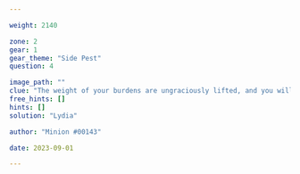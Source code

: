 ```yaml
---

weight: 2140

zone: 2
gear: 1
gear_theme: "Side Pest"
question: 4

image_path: ""
clue: "The weight of your burdens are ungraciously lifted, and you will never hear the end of it."
free_hints: []
hints: []
solution: "Lydia"

author: "Minion #00143"

date: 2023-09-01

---
```


